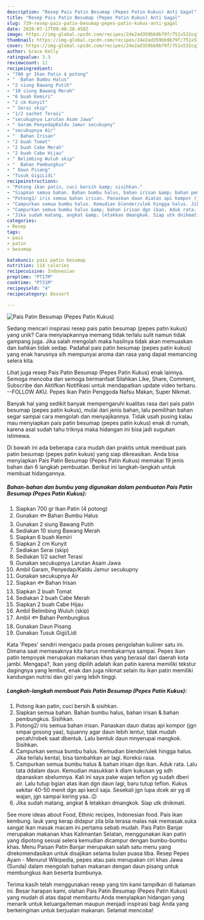 ```yaml
---
description: "Resep Pais Patin Besumap (Pepes Patin Kukus) Anti Gagal"
title: "Resep Pais Patin Besumap (Pepes Patin Kukus) Anti Gagal"
slug: 729-resep-pais-patin-besumap-pepes-patin-kukus-anti-gagal
date: 2020-07-17T09:48:20.458Z
image: https://img-global.cpcdn.com/recipes/24e2ad359bb9b79f/751x532cq70/pais-patin-besumap-pepes-patin-kukus-foto-resep-utama.jpg
thumbnail: https://img-global.cpcdn.com/recipes/24e2ad359bb9b79f/751x532cq70/pais-patin-besumap-pepes-patin-kukus-foto-resep-utama.jpg
cover: https://img-global.cpcdn.com/recipes/24e2ad359bb9b79f/751x532cq70/pais-patin-besumap-pepes-patin-kukus-foto-resep-utama.jpg
author: Grace Kelly
ratingvalue: 3.3
reviewcount: 11
recipeingredient:
- "700 gr Ikan Patin 4 potong"
- "  Bahan Bumbu Halus"
- "2 siung Bawang Putih"
- "10 siung Bawang Merah"
- "6 buah Kemiri"
- "2 cm Kunyit"
- " Serai skip"
- "1/2 sachet Terasi"
- "secukupnya Larutan Asam Jawa"
- " Garam PenyedapKaldu Jamur secukupny"
- "secukupnya Air"
- "  Bahan Irisan"
- "2 buah Tomat"
- "2 buah Cabe Merah"
- "2 buah Cabe Hijau"
- " Belimbing Wuluh skip"
- "  Bahan Pembungkus"
- " Daun Pisang"
- "Tusuk GigiLidi"
recipeinstructions:
- "Potong ikan patin, cuci bersih &amp; sisihkan."
- "Siapkan semua bahan. Bahan bumbu halus, bahan irisan &amp; bahan pembungkus. Sisihkan."
- "Potong2/ iris semua bahan irisan. Panaskan daun diatas api kompor (jgn smpai gosong yaa), tujuanny agar daun lebih lentur, tdak mudah pecah/robek saat dbentuk. Lalu bentuk daun mnyerupai mangkok. Sisihkan."
- "Campurkan semua bumbu halus. Kemudian blender/ulek hingga halus. Jika terlalu kental, bisa tambahkan air lagi. Koreksi rasa."
- "Campurkan semua bumbu halus &amp; bahan irisan dgn ikan. Aduk rata. Lalu tata ddalam daun. Kemudian masukkan k dlam kukusan yg sdh dpanaskan sbelumnya. Kali ini saya pake wajan teflon yg sudah dberi air. Lalu tutup bgian atas ikan dgn daun lagi, baru tutup teflon. Kukus sekitar 40-50 menit dgn api kecil saja. Sesekali jgn lupa dcek air yg di wajan, jgn sampai kering yaa..😉"
- "Jika sudah matang, angkat &amp; letakkan dmangkok. Siap utk dnikmati."
categories:
- Resep
tags:
- pais
- patin
- besumap

katakunci: pais patin besumap 
nutrition: 114 calories
recipecuisine: Indonesian
preptime: "PT17M"
cooktime: "PT31M"
recipeyield: "4"
recipecategory: Dessert

---
```



![Pais Patin Besumap (Pepes Patin Kukus)](https://img-global.cpcdn.com/recipes/24e2ad359bb9b79f/751x532cq70/pais-patin-besumap-pepes-patin-kukus-foto-resep-utama.jpg)

Sedang mencari inspirasi resep pais patin besumap (pepes patin kukus) yang unik? Cara menyiapkannya memang tidak terlalu sulit namun tidak gampang juga. Jika salah mengolah maka hasilnya tidak akan memuaskan dan bahkan tidak sedap. Padahal pais patin besumap (pepes patin kukus) yang enak harusnya sih mempunyai aroma dan rasa yang dapat memancing selera kita.

Lihat juga resep Pais Patin Besumap (Pepes Patin Kukus) enak lainnya. Semoga mencoba dan semoga bermanfaat Silahkan Like, Share, Comment, Subscribe dan Aktifkan Notifikasi untuk mendapatkan update video terbaru. --FOLLOW AKU. Pepes Ikan Patin Penggoda Nafsu Makan, Super Nikmat.

Banyak hal yang sedikit banyak mempengaruhi kualitas rasa dari pais patin besumap (pepes patin kukus), mulai dari jenis bahan, lalu pemilihan bahan segar sampai cara mengolah dan menyajikannya. Tidak usah pusing kalau mau menyiapkan pais patin besumap (pepes patin kukus) enak di rumah, karena asal sudah tahu triknya maka hidangan ini bisa jadi suguhan istimewa.


Di bawah ini ada beberapa cara mudah dan praktis untuk membuat pais patin besumap (pepes patin kukus) yang siap dikreasikan. Anda bisa menyiapkan Pais Patin Besumap (Pepes Patin Kukus) memakai 19 jenis bahan dan 6 langkah pembuatan. Berikut ini langkah-langkah untuk membuat hidangannya.

<!--inarticleads1-->

##### Bahan-bahan dan bumbu yang digunakan dalam pembuatan Pais Patin Besumap (Pepes Patin Kukus):

1. Siapkan 700 gr Ikan Patin (4 potong)
1. Gunakan  🐟 Bahan Bumbu Halus
1. Gunakan 2 siung Bawang Putih
1. Sediakan 10 siung Bawang Merah
1. Siapkan 6 buah Kemiri
1. Siapkan 2 cm Kunyit
1. Sediakan  Serai (skip)
1. Sediakan 1/2 sachet Terasi
1. Gunakan secukupnya Larutan Asam Jawa
1. Ambil  Garam, Penyedap/Kaldu Jamur secukupny
1. Gunakan secukupnya Air
1. Siapkan  🐟 Bahan Irisan
1. Siapkan 2 buah Tomat
1. Sediakan 2 buah Cabe Merah
1. Siapkan 2 buah Cabe Hijau
1. Ambil  Belimbing Wuluh (skip)
1. Ambil  🐟 Bahan Pembungkus
1. Gunakan  Daun Pisang
1. Gunakan Tusuk Gigi/Lidi


Kata &#39;Pepes&#39; sendiri mengacu pada proses pengolahan kuliner satu ini. Dimana saat memasaknya kita harus membakarnya sampai. Pepes ikan patin tempoyak merupakan makanan khas yang berasal dari daerah kota jambi. Mengapa?, Ikan yang dipilih adalah ikan patin karena memiliki tekstur dagingnya yang lembut, enak dan juga nikmat selain itu ikan patin memiliki kandungan nutrisi dan gizi yang lebih tinggi. 

<!--inarticleads2-->

##### Langkah-langkah membuat Pais Patin Besumap (Pepes Patin Kukus):

1. Potong ikan patin, cuci bersih &amp; sisihkan.
1. Siapkan semua bahan. Bahan bumbu halus, bahan irisan &amp; bahan pembungkus. Sisihkan.
1. Potong2/ iris semua bahan irisan. Panaskan daun diatas api kompor (jgn smpai gosong yaa), tujuanny agar daun lebih lentur, tdak mudah pecah/robek saat dbentuk. Lalu bentuk daun mnyerupai mangkok. Sisihkan.
1. Campurkan semua bumbu halus. Kemudian blender/ulek hingga halus. Jika terlalu kental, bisa tambahkan air lagi. Koreksi rasa.
1. Campurkan semua bumbu halus &amp; bahan irisan dgn ikan. Aduk rata. Lalu tata ddalam daun. Kemudian masukkan k dlam kukusan yg sdh dpanaskan sbelumnya. Kali ini saya pake wajan teflon yg sudah dberi air. Lalu tutup bgian atas ikan dgn daun lagi, baru tutup teflon. Kukus sekitar 40-50 menit dgn api kecil saja. Sesekali jgn lupa dcek air yg di wajan, jgn sampai kering yaa..😉
1. Jika sudah matang, angkat &amp; letakkan dmangkok. Siap utk dnikmati.


See more ideas about Food, Ethnic recipes, Indonesian food. Pais ikan kembung. lauk yang kerap didapur zila bila terasa malas nak memasak.suka sangat ikan masak macam ini.pertama sebab mudah. Pais Patin Banjar merupakan makanan khas Kalimantan Selatan, menggunakan ikan patin yang dipotong sesuai selera kemudian dicampur dengan bumbu-bumbu khas. Menu Paisan Patin Banjar merupakan salah satu menu yang direkomendasikan untuk disajikan selama bulan puasa tiba. Resep Pepes Ayam - Menurut Wikipedia, pepes atau pais merupakan ciri khas Jawa (Sunda) dalam mengolah bahan makanan dengan daun pisang untuk membungkus ikan beserta bumbunya. 

Terima kasih telah menggunakan resep yang tim kami tampilkan di halaman ini. Besar harapan kami, olahan Pais Patin Besumap (Pepes Patin Kukus) yang mudah di atas dapat membantu Anda menyiapkan hidangan yang menarik untuk keluarga/teman maupun menjadi inspirasi bagi Anda yang berkeinginan untuk berjualan makanan. Selamat mencoba!
